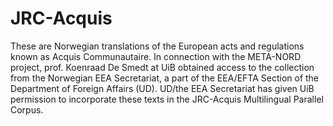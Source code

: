 JRC-Acquis
==========


These are Norwegian translations of the European acts and regulations known as Acquis Communautaire. In connection with the META-NORD project, prof. Koenraad De Smedt at UiB obtained access to the collection from the Norwegian EEA Secretariat, a part of the EEA/EFTA Section of the Department of Foreign Affairs (UD). UD/the EEA Secretariat has given UiB permission to incorporate these texts in the JRC-Acquis Multilingual Parallel Corpus.